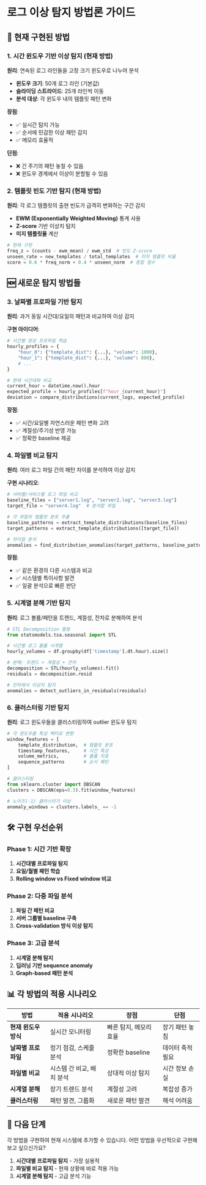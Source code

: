 # 로그 이상 탐지 방법론 가이드

## 🎯 현재 구현된 방법

### 1. **시간 윈도우 기반 이상 탐지** (현재 방법)
**원리**: 연속된 로그 라인들을 고정 크기 윈도우로 나누어 분석
- **윈도우 크기**: 50개 로그 라인 (기본값)
- **슬라이딩 스트라이드**: 25개 라인씩 이동
- **분석 대상**: 각 윈도우 내의 템플릿 패턴 변화

**장점**:
- ✅ 실시간 탐지 가능
- ✅ 순서에 민감한 이상 패턴 감지
- ✅ 메모리 효율적

**단점**:
- ❌ 긴 주기의 패턴 놓칠 수 있음
- ❌ 윈도우 경계에서 이상이 분할될 수 있음

### 2. **템플릿 빈도 기반 탐지** (현재 방법)
**원리**: 각 로그 템플릿의 출현 빈도가 급격히 변화하는 구간 감지
- **EWM (Exponentially Weighted Moving)** 통계 사용
- **Z-score** 기반 이상치 탐지
- **미지 템플릿율** 계산

```python
# 현재 구현
freq_z = (counts - ewm_mean) / ewm_std  # 빈도 Z-score
unseen_rate = new_templates / total_templates  # 미지 템플릿 비율
score = 0.6 * freq_norm + 0.4 * unseen_norm  # 종합 점수
```

## 🆕 새로운 탐지 방법들

### 3. **날짜별 프로파일 기반 탐지**

**원리**: 과거 동일 시간대/요일의 패턴과 비교하여 이상 감지

**구현 아이디어**:
```python
# 시간별 정상 프로파일 학습
hourly_profiles = {
    "hour_0": {"template_dist": {...}, "volume": 1000},
    "hour_1": {"template_dist": {...}, "volume": 800},
    # ...
}

# 현재 시간대와 비교
current_hour = datetime.now().hour
expected_profile = hourly_profiles[f"hour_{current_hour}"]
deviation = compare_distributions(current_logs, expected_profile)
```

**장점**:
- ✅ 시간/요일별 자연스러운 패턴 변화 고려
- ✅ 계절성/주기성 반영 가능
- ✅ 정확한 baseline 제공

### 4. **파일별 비교 탐지**

**원리**: 여러 로그 파일 간의 패턴 차이를 분석하여 이상 감지

**구현 시나리오**:
```python
# 서버별/서비스별 로그 파일 비교
baseline_files = ["server1.log", "server2.log", "server3.log"]
target_file = "server4.log"  # 분석할 파일

# 각 파일의 템플릿 분포 추출
baseline_patterns = extract_template_distributions(baseline_files)
target_patterns = extract_template_distributions([target_file])

# 차이점 분석
anomalies = find_distribution_anomalies(target_patterns, baseline_patterns)
```

**장점**:
- ✅ 같은 환경의 다른 시스템과 비교
- ✅ 시스템별 특이사항 발견
- ✅ 일괄 분석으로 빠른 판단

### 5. **시계열 분해 기반 탐지**

**원리**: 로그 볼륨/패턴을 트렌드, 계절성, 잔차로 분해하여 분석

```python
# STL Decomposition 활용
from statsmodels.tsa.seasonal import STL

# 시간별 로그 볼륨 시계열
hourly_volumes = df.groupby(df['timestamp'].dt.hour).size()

# 분해: 트렌드 + 계절성 + 잔차
decomposition = STL(hourly_volumes).fit()
residuals = decomposition.resid

# 잔차에서 이상치 탐지
anomalies = detect_outliers_in_residuals(residuals)
```

### 6. **클러스터링 기반 탐지**

**원리**: 로그 윈도우들을 클러스터링하여 outlier 윈도우 탐지

```python
# 각 윈도우를 특성 벡터로 변환
window_features = [
    template_distribution,  # 템플릿 분포
    timestamp_features,     # 시간 특성
    volume_metrics,         # 볼륨 지표
    sequence_patterns       # 순서 패턴
]

# 클러스터링
from sklearn.cluster import DBSCAN
clusters = DBSCAN(eps=0.3).fit(window_features)

# 노이즈(-1) 클러스터가 이상
anomaly_windows = clusters.labels_ == -1
```

## 🛠️ 구현 우선순위

### Phase 1: 시간 기반 확장
1. **시간대별 프로파일 탐지**
2. **요일/월별 패턴 학습**
3. **Rolling window vs Fixed window 비교**

### Phase 2: 다중 파일 분석
1. **파일 간 패턴 비교**
2. **서버 그룹별 baseline 구축**
3. **Cross-validation 방식 이상 탐지**

### Phase 3: 고급 분석
1. **시계열 분해 탐지**
2. **딥러닝 기반 sequence anomaly**
3. **Graph-based 패턴 분석**

## 📊 각 방법의 적용 시나리오

| 방법 | 적용 시나리오 | 장점 | 단점 |
|------|---------------|------|------|
| **현재 윈도우 방식** | 실시간 모니터링 | 빠른 탐지, 메모리 효율 | 장기 패턴 놓침 |
| **날짜별 프로파일** | 정기 점검, 스케줄 분석 | 정확한 baseline | 데이터 축적 필요 |
| **파일별 비교** | 시스템 간 비교, 배치 분석 | 상대적 이상 탐지 | 시간 정보 손실 |
| **시계열 분해** | 장기 트렌드 분석 | 계절성 고려 | 복잡성 증가 |
| **클러스터링** | 패턴 발견, 그룹화 | 새로운 패턴 발견 | 해석 어려움 |

## 🚀 다음 단계

각 방법을 구현하여 현재 시스템에 추가할 수 있습니다. 어떤 방법을 우선적으로 구현해보고 싶으신가요?

1. **시간대별 프로파일 탐지** - 가장 실용적
2. **파일별 비교 탐지** - 현재 상황에 바로 적용 가능
3. **시계열 분해 탐지** - 고급 분석 기능
